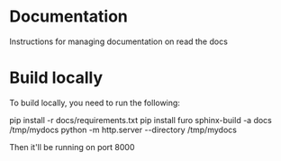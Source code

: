 # Documentation

Instructions for managing documentation on read the docs

# Build locally

To build locally, you need to run the following:

pip install -r docs/requirements.txt
pip install furo
sphinx-build -a docs /tmp/mydocs
python -m http.server --directory /tmp/mydocs

Then it'll be running on port 8000
